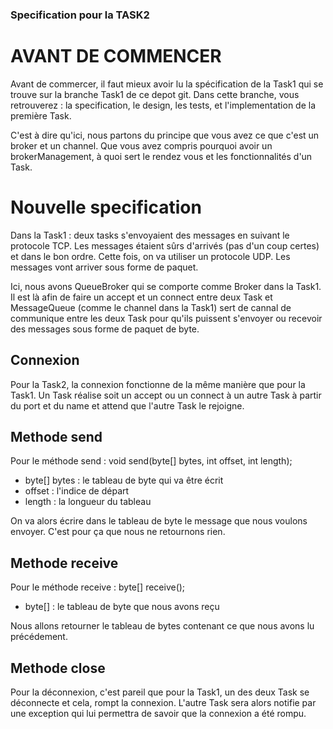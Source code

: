 ### Specification pour la TASK2

# AVANT DE COMMENCER
Avant de commercer, il faut mieux avoir lu la spécification de la Task1 qui se trouve sur la branche Task1 de ce depot git. Dans cette branche, vous retrouverez : la specification, le design, les tests, et l'implementation de la première Task.

C'est à dire qu'ici, nous partons du principe que vous avez ce que c'est un broker et un channel. Que vous avez compris pourquoi avoir un brokerManagement, à quoi sert le rendez vous et les fonctionnalités d'un Task. 

# Nouvelle specification 
Dans la Task1 : deux tasks s'envoyaient des messages en suivant le protocole TCP. Les messages étaient sûrs d'arrivés (pas d'un coup certes) et dans le bon ordre. Cette fois, on va utiliser un protocole UDP. Les messages vont arriver sous forme de paquet.

Ici, nous avons QueueBroker qui se comporte comme Broker dans la Task1. Il est là afin de faire un accept et un connect entre deux Task et MessageQueue (comme le channel dans la Task1) sert de cannal de communique entre les deux Task pour qu'ils puissent s'envoyer ou recevoir des messages sous forme de paquet de byte.

## Connexion
Pour la Task2, la connexion fonctionne de la même manière que pour la Task1. Un Task réalise soit un accept ou un connect à un autre Task à partir du port et du name et attend que l'autre Task le rejoigne.

## Methode send 

Pour le méthode send : void send(byte[] bytes, int offset, int length);
- byte[] bytes : le tableau de byte qui va être écrit
- offset : l'indice de départ 
- length : la longueur du tableau

On va alors écrire dans le tableau de byte le message que nous voulons envoyer. C'est pour ça que nous ne retournons rien.

## Methode receive 

Pour le méthode receive : byte[] receive();
- byte[] : le tableau de byte que nous avons reçu

Nous allons retourner le tableau de bytes contenant ce que nous avons lu précédement.

## Methode close

Pour la déconnexion, c'est pareil que pour la Task1, un des deux Task se déconnecte et cela, rompt la connexion. L'autre Task sera alors notifie par une exception qui lui permettra de savoir que la connexion a été rompu.
